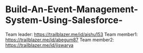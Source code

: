 # Build-An-Event-Management-System-Using-Salesforce-
 Team leader: https://trailblazer.me/id/aishu153
 Team member1: https://trailblazer.me/id/abegum87
 Team member2: https://trailblazer.me/id/jiswarya
